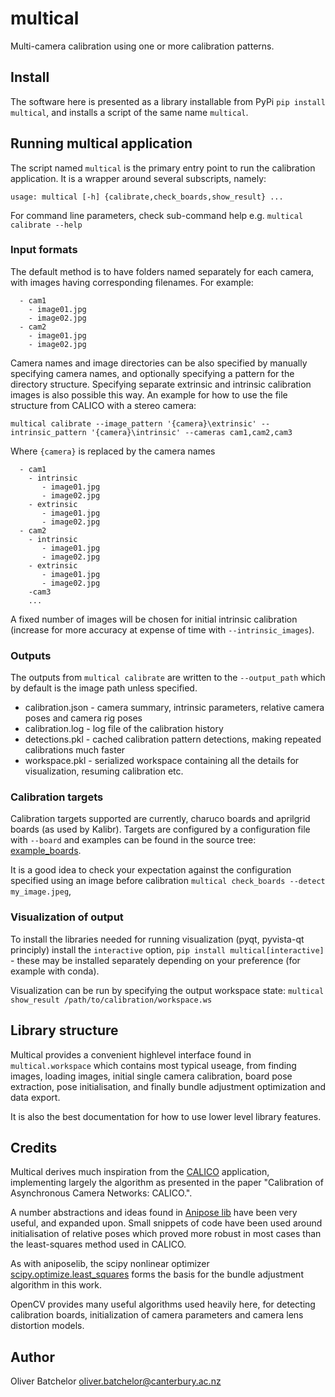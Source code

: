 # multical

Multi-camera calibration using one or more calibration patterns. 


## Install

The software here is presented as a library installable from PyPi `pip install multical`, and installs a script of the same name `multical`.


## Running multical application

The script named `multical` is the primary entry point to run the calibration application. It is a wrapper around several subscripts, namely:
```
usage: multical [-h] {calibrate,check_boards,show_result} ...
```

For command line parameters, check sub-command help e.g. `multical calibrate --help`

### Input formats


The default method is to have folders named separately for each camera, with images having corresponding filenames. For example:
```
  - cam1
    - image01.jpg
    - image02.jpg
  - cam2
    - image01.jpg
    - image02.jpg
```    

Camera names and image directories can be also specified by manually specifying camera names, and optionally specifying a pattern for the directory structure. Specifying separate extrinsic and intrinsic calibration images is also possible this way. An example for how to use the file structure from CALICO with a stereo camera:

`multical calibrate --image_pattern '{camera}\extrinsic' --intrinsic_pattern '{camera}\intrinsic' --cameras cam1,cam2,cam3` 

Where `{camera}` is replaced by the camera names 

```
  - cam1
    - intrinsic
       - image01.jpg
       - image02.jpg
    - extrinsic
       - image01.jpg
       - image02.jpg    
  - cam2
    - intrinsic
       - image01.jpg
       - image02.jpg
    - extrinsic
       - image01.jpg
       - image02.jpg    
    -cam3
    ...
```    

A fixed number of images will be chosen for initial intrinsic calibration (increase for more accuracy at expense of time with `--intrinsic_images`).

### Outputs

The outputs from `multical calibrate` are written to the `--output_path` which by default is the image path unless specified. 
* calibration.json - camera summary, intrinsic parameters, relative camera poses and camera rig poses
* calibration.log  - log file of the calibration history
* detections.pkl   - cached calibration pattern detections, making repeated calibrations much faster
* workspace.pkl    - serialized workspace containing all the details for visualization, resuming calibration etc.

### Calibration targets

Calibration targets supported are currently, charuco boards and aprilgrid boards (as used by Kalibr). Targets are configured by a configuration file with `--board` and examples can be found in the source tree: [example_boards](https://github.com/saulzar/multical/tree/master/example_boards). 

It is a good idea to check your expectation against the configuration specified using an image before calibration `multical check_boards --detect my_image.jpeg`, 

### Visualization of output

To install the libraries needed for running visualization (pyqt, pyvista-qt principly) install the `interactive` option, `pip install multical[interactive]` - these may be installed separately depending on your preference (for example with conda).

Visualization can be run by specifying the output workspace state:
`multical show_result /path/to/calibration/workspace.ws`

## Library structure


Multical provides a convenient highlevel interface found in `multical.workspace` which contains most typical useage, from finding images, loading images, initial single camera calibration, board pose extraction, pose initialisation, and finally bundle adjustment optimization and data export.

It is also the best documentation for how to use lower level library features.


## Credits

Multical derives much inspiration from the [CALICO](https://github.com/amy-tabb/calico) application, implementing largely the algorithm as presented in the paper "Calibration of Asynchronous Camera Networks: CALICO.".

A number abstractions and ideas found in [Anipose lib](https://github.com/lambdaloop/aniposelib) have been very useful, and expanded upon. Small snippets of code have been used around initialisation of relative poses which proved more robust in most cases than the least-squares method used in CALICO.

As with aniposelib, the scipy nonlinear optimizer [scipy.optimize.least_squares](https://docs.scipy.org/doc/scipy/reference/generated/scipy.optimize.least_squares.html) forms the basis for the bundle adjustment algorithm in this work. 

OpenCV provides many useful algorithms used heavily here, for detecting calibration boards, initialization of camera parameters and camera lens distortion models.


## Author

Oliver Batchelor
oliver.batchelor@canterbury.ac.nz

